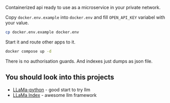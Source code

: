Containerized api ready to use as a microservice in your private network.

Copy `docker.env.example` into `docker.env` and fill `OPEN_API_KEY` variabel with your value.

``` bash
cp docker.env.example docker.env
```

Start it and route other apps to it.

``` bash
docker compose up -d
```

There is no authorisation guards. And indexes just dumps as json file.

## You should look into this projects

- [LLaMa-python](https://abetlen.github.io/llama-cpp-python/) - good start to try llm
- [LLaMa Index](https://gpt-index.readthedocs.io/en/latest/index.html) - awesome llm framework

